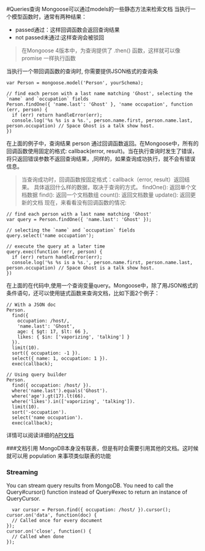 #Queries查询
Mongoose可以通过models的一些静态方法来检索文档
当执行一个模型函数时，通常有两种结果：

+ passed通过：这样回调函数会返回查询结果
+ not passed未通过:这样查询会被驳回

> 在Mongoose 4版本中，为查询提供了 .then() 函数，这样就可以像 promise 一样执行函数

当执行一个带回调函数的查询时, 你需要提供JSON格式的查询条

```
var Person = mongoose.model('Person', yourSchema);

// find each person with a last name matching 'Ghost', selecting the `name` and `occupation` fields
Person.findOne({ 'name.last': 'Ghost' }, 'name occupation', function (err, person) {
  if (err) return handleError(err);
  console.log('%s %s is a %s.', person.name.first, person.name.last, person.occupation) // Space Ghost is a talk show host.
})
```

在上面的例子中，查询结果 person 通过回调函数返回。在Mongoose中，所有的回调函数使用固定的格式: callback(error, result)。当在执行查询时发生了错误，将只返回错误参数不返回查询结果，,同样的，如果查询成功执行，就不会有错误信息。

> 当查询成功时，回调函数按固定格式：callback（error, result）返回结果。 具体返回什么样的数据，取决于查询的方式。
> findOne(): 返回单个文档数据
> find(): 返回一个文档数组
> count(): 返回文档数量
> update(): 返回更新的文档
现在，来看看没有回调函数的情况:

```
// find each person with a last name matching 'Ghost'
var query = Person.findOne({ 'name.last': 'Ghost' });

// selecting the `name` and `occupation` fields
query.select('name occupation');

// execute the query at a later time
query.exec(function (err, person) {
  if (err) return handleError(err);
  console.log('%s %s is a %s.', person.name.first, person.name.last, person.occupation) // Space Ghost is a talk show host.
})
```

在上面的在代码中,使用一个查询变量query。Mongoose中，除了用JSON格式的条件语句，还可以使用链式函数来查询文档，比如下面2个例子：

```
// With a JSON doc
Person.
  find({
    occupation: /host/,
    'name.last': 'Ghost',
    age: { $gt: 17, $lt: 66 },
    likes: { $in: ['vaporizing', 'talking'] }
  }).
  limit(10).
  sort({ occupation: -1 }).
  select({ name: 1, occupation: 1 }).
  exec(callback);
  
// Using query builder
Person.
  find({ occupation: /host/ }).
  where('name.last').equals('Ghost').
  where('age').gt(17).lt(66).
  where('likes').in(['vaporizing', 'talking']).
  limit(10).
  sort('-occupation').
  select('name occupation').
  exec(callback);
```

详情可以阅读详细的[API文档](http://mongoosejs.com/docs/api.html#query-js)
  
###文档引用
MongoDB本身没有联表，但是有时会需要引用其他的文档。这时候就可以用 population 来事项类似联表的功能
  
### Streaming
You can stream query results from MongoDB. You need to call the Query#cursor() function instead of Query#exec to return an instance of QueryCursor.

```
  var cursor = Person.find({ occupation: /host/ }).cursor();
cursor.on('data', function(doc) {
  // Called once for every document
});
cursor.on('close', function() {
  // Called when done
});
```
